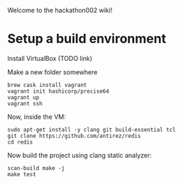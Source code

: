 Welcome to the hackathon002 wiki!

# Setup a build environment

Install VirtualBox (TODO link)

Make a new folder somewhere

    brew cask install vagrant
    vagrant init hashicorp/precise64
    vagrant up
    vagrant ssh

Now, inside the VM:

    sudo apt-get install -y clang git build-essential tcl
    git clone https://github.com/antirez/redis
    cd redis

Now build the project using clang static analyzer:

    scan-build make -j
    make test



